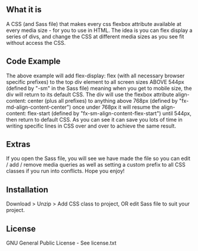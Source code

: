 ## What it is

A CSS (and Sass file) that makes every css flexbox attribute available at every media size - for you to use in HTML. The idea is you can flex display a series of divs, and change the CSS at different media sizes as you see fit without access the CSS. 

## Code Example

<div class="fx-sm-flex-display fx-md-align-content-center fx-sm-align-content-flex-start">
	<div class="inner-div-1"></div>
	<div class="inner-div-2"></div>
	<div class="inner-div-2"></div>
</div>

The above example will add flex-display: flex (with all necessary browser specific prefixes) to the top div element to all screen sizes ABOVE 544px (defined by "-sm" in the Sass file) meaning when you get to mobile size, the div will return to its default CSS. The div will use the flexbox attribute align-content: center (plus all prefixes) to anything above 768px (defined by "fx-md-align-content-center")  once under 768px it will resume the align-content: flex-start  (defined by "fx-sm-align-content-flex-start")  until 544px, then return to default CSS. As you can see it can save you lots of time in writing specific lines in CSS over and over to achieve the same result.

## Extras

If you open the Sass file, you will see we have made the file so you can edit / add / remove media queries as well as setting a custom prefix to all CSS classes if you run into conflicts.
Hope you enjoy!

## Installation

Download > Unzip > Add CSS class to project, OR edit Sass file to suit your project.

## License

GNU General Public License - See license.txt 
